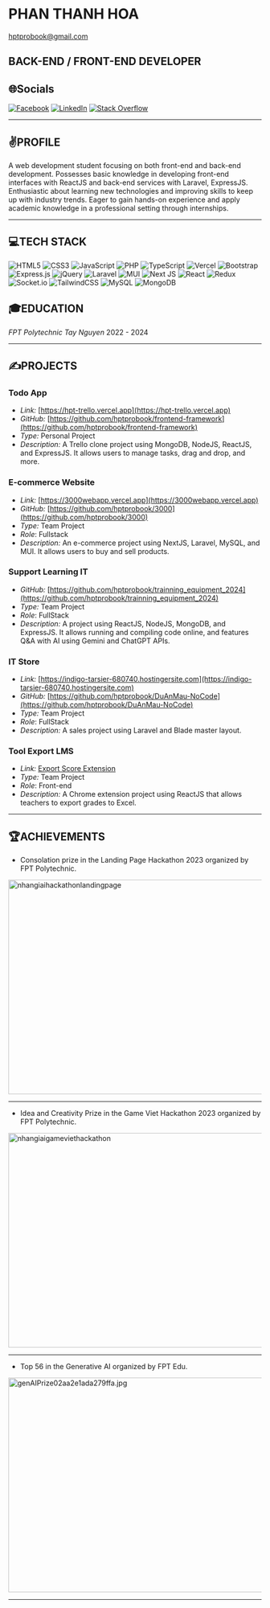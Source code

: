 # PHAN THANH HOA
hptprobook@gmail.com

## BACK-END / FRONT-END DEVELOPER
## 🌐Socials
[![Facebook](https://img.shields.io/badge/Facebook-%231877F2.svg?logo=Facebook&logoColor=white)](https://www.facebook.com/profile.php?id=100040867566504) [![LinkedIn](https://img.shields.io/badge/LinkedIn-%230077B5.svg?logo=linkedin&logoColor=white)](https://www.linkedin.com/in/ho%C3%A1-phan-thanh-31b5952b1/) [![Stack Overflow](https://img.shields.io/badge/-Stackoverflow-FE7A16?logo=stack-overflow&logoColor=white)](https://stackoverflow.com/users/25380845/ho%c3%a1-phan-thanh) 

---

## ✌️PROFILE
A web development student focusing on both front-end and back-end development. Possesses basic knowledge in developing front-end interfaces with ReactJS and back-end services with Laravel, ExpressJS. Enthusiastic about learning new technologies and improving skills to keep up with industry trends. Eager to gain hands-on experience and apply academic knowledge in a professional setting through internships.

---

## 💻TECH STACK
![HTML5](https://img.shields.io/badge/html5-%23E34F26.svg?style=for-the-badge&logo=html5&logoColor=white) ![CSS3](https://img.shields.io/badge/css3-%231572B6.svg?style=for-the-badge&logo=css3&logoColor=white) ![JavaScript](https://img.shields.io/badge/javascript-%23323330.svg?style=for-the-badge&logo=javascript&logoColor=%23F7DF1E) ![PHP](https://img.shields.io/badge/php-%23777BB4.svg?style=for-the-badge&logo=php&logoColor=white) ![TypeScript](https://img.shields.io/badge/typescript-%23007ACC.svg?style=for-the-badge&logo=typescript&logoColor=white) ![Vercel](https://img.shields.io/badge/vercel-%23000000.svg?style=for-the-badge&logo=vercel&logoColor=white) ![Bootstrap](https://img.shields.io/badge/bootstrap-%23563D7C.svg?style=for-the-badge&logo=bootstrap&logoColor=white) ![Express.js](https://img.shields.io/badge/express.js-%23404d59.svg?style=for-the-badge&logo=express&logoColor=%2361DAFB) ![jQuery](https://img.shields.io/badge/jquery-%230769AD.svg?style=for-the-badge&logo=jquery&logoColor=white) ![Laravel](https://img.shields.io/badge/laravel-%23FF2D20.svg?style=for-the-badge&logo=laravel&logoColor=white) ![MUI](https://img.shields.io/badge/MUI-%230081CB.svg?style=for-the-badge&logo=material-ui&logoColor=white) ![Next JS](https://img.shields.io/badge/Next-black?style=for-the-badge&logo=next.js&logoColor=white) ![React](https://img.shields.io/badge/react-%2320232a.svg?style=for-the-badge&logo=react&logoColor=%2361DAFB) ![Redux](https://img.shields.io/badge/redux-%23593d88.svg?style=for-the-badge&logo=redux&logoColor=white) ![Socket.io](https://img.shields.io/badge/Socket.io-black?style=for-the-badge&logo=socket.io&badgeColor=010101) ![TailwindCSS](https://img.shields.io/badge/tailwindcss-%2338B2AC.svg?style=for-the-badge&logo=tailwind-css&logoColor=white) ![MySQL](https://img.shields.io/badge/mysql-%2300f.svg?style=for-the-badge&logo=mysql&logoColor=white) ![MongoDB](https://img.shields.io/badge/MongoDB-%234ea94b.svg?style=for-the-badge&logo=mongodb&logoColor=white)

## 🎓EDUCATION
*FPT Polytechnic Tay Nguyen*
2022 - 2024

---

## ✍️PROJECTS
### Todo App
- *Link:* [https://hpt-trello.vercel.app](https://hpt-trello.vercel.app)
- *GitHub:* [https://github.com/hptprobook/frontend-framework](https://github.com/hptprobook/frontend-framework)
- *Type:* Personal Project
- *Description:* A Trello clone project using MongoDB, NodeJS, ReactJS, and ExpressJS. It allows users to manage tasks, drag and drop, and more.

### E-commerce Website
- *Link:* [https://3000webapp.vercel.app](https://3000webapp.vercel.app)
- *GitHub:* [https://github.com/hptprobook/3000](https://github.com/hptprobook/3000)
- *Type:* Team Project
- *Role*: Fullstack
- *Description:* An e-commerce project using NextJS, Laravel, MySQL, and MUI. It allows users to buy and sell products.

### Support Learning IT
- *GitHub:* [https://github.com/hptprobook/trainning_equipment_2024](https://github.com/hptprobook/trainning_equipment_2024)
- *Type:* Team Project
- *Role*: FullStack
- *Description:* A project using ReactJS, NodeJS, MongoDB, and ExpressJS. It allows running and compiling code online, and features Q&A with AI using Gemini and ChatGPT APIs.

### IT Store
- *Link:* [https://indigo-tarsier-680740.hostingersite.com](https://indigo-tarsier-680740.hostingersite.com)
- *GitHub:* [https://github.com/hptprobook/DuAnMau-NoCode](https://github.com/hptprobook/DuAnMau-NoCode)
- *Type:* Team Project
- *Role*: FullStack
- *Description:* A sales project using Laravel and Blade master layout.

### Tool Export LMS
- *Link:* [Export Score Extension](https://chromewebstore.google.com/detail/export-score/nligchepkpodlccjkjliepebgloolfee?authuser=0&hl=vi)
- *Type:* Team Project
- *Role*: Front-end
- *Description:* A Chrome extension project using ReactJS that allows teachers to export grades to Excel.

---

## 🏆ACHIEVEMENTS
- Consolation prize in the Landing Page Hackathon 2023 organized by FPT Polytechnic.
  

<img src="https://i.ibb.co/ZNCX5gq/nhangiaihackathonlandingpage.jpg" alt="nhangiaihackathonlandingpage" border="0" style="width: 640px; height: 427px;">

---

- Idea and Creativity Prize in the Game Viet Hackathon 2023 organized by FPT Polytechnic.


<img src="https://i.ibb.co/vvrR9qm/nhangiaigameviethackathon.jpg" alt="nhangiaigameviethackathon" border="0" style="width: 640px; height: 427px;">

---

- Top 56 in the Generative AI organized by FPT Edu.


<img src="https://img.upanh.tv/2024/07/08/genAIPrize02aa2e1ada279ffa.jpg" alt="genAIPrize02aa2e1ada279ffa.jpg" border="0" style="width: 640px; height: 427px;">

---
